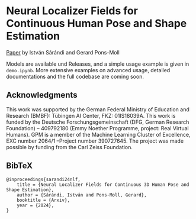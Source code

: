 # Neural Localizer Fields for Continuous Human Pose and Shape Estimation
[Paper](https://arxiv.org/abs/2407.07532) by István Sárándi and Gerard Pons-Moll

Models are available und Releases, and a simple usage example is given in `demo.ipynb`. More extensive examples on advanced usage, detailed documentations and the full codebase are coming soon.

## Acknowledgments
This work was supported by the German Federal Ministry of Education and Research (BMBF): Tübingen AI Center, FKZ: 01IS18039A. This work is funded by the Deutsche Forschungsgemeinschaft (DFG, German Research Foundation) – 409792180 (Emmy Noether Programme, project: Real Virtual Humans). GPM is a member of the Machine Learning Cluster of Excellence, EXC number 2064/1 –Project number 390727645. The project was made possible by funding from the Carl Zeiss Foundation.

## BibTeX
```
@inproceedings{sarandi24nlf,
    title = {Neural Localizer Fields for Continuous 3D Human Pose and Shape Estimation},
    author = {Sárándi, István and Pons-Moll, Gerard},
    booktitle = {Arxiv},
    year = {2024},
}
```

